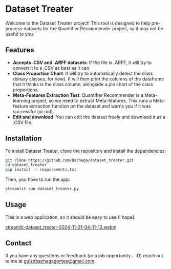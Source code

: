 # Dataset Treater

Welcome to the Dataset Treater project! This tool is designed to help pre-process datasets for the Quantifier Recommender project, so it may not be useful to you.

## Features

- **Accepts .CSV and .ARFF datasets**: If the file is .ARFF, it will try to convert it to a .CSV as best as it can.
- **Class Proportion Chart**: It will try to automatically detect the class (binary classes, for now). It will then print the columns of the dataframe that it thinks is the class column, alongside a pie chart of the class proportions.
- **Meta-Features Extraction Test**: Quantifier Recommender is a Meta-learning project, so we need to extract Meta-features. This runs a Meta-feature extraction function on the dataset and warns you if it was successful (or not).
- **Edit and download**: You can edit the dataset freely and download it as a .CSV file.

## Installation

To install Dataset Treater, clone the repository and install the dependencies:

```bash
git clone https://github.com/Bachega/dataset_treater.git
cd dataset_treater
pip install -r requirements.txt
```

Then, you have to run the app:

```bash
streamlit run dataset_treater.py
```

## Usage

This is a web application, so it should be easy to use (I hope).

[streamlit-dataset_treater-2024-11-21-04-11-13.webm](https://github.com/user-attachments/assets/b3c6e0fb-1e4f-412f-9be1-c52ec28a6f3f)

## Contact

If you have any questions or feedback (or a job opportunity... :D) reach out to me at [guizobachegagomes@gmail.com](mailto:guizobachegagomes@gmail.com).

